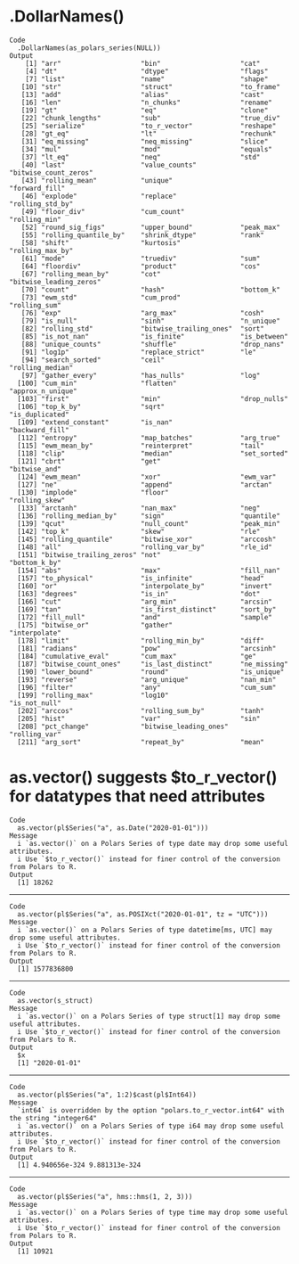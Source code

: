# .DollarNames(<series>)

    Code
      .DollarNames(as_polars_series(NULL))
    Output
        [1] "arr"                    "bin"                    "cat"                   
        [4] "dt"                     "dtype"                  "flags"                 
        [7] "list"                   "name"                   "shape"                 
       [10] "str"                    "struct"                 "to_frame"              
       [13] "add"                    "alias"                  "cast"                  
       [16] "len"                    "n_chunks"               "rename"                
       [19] "gt"                     "eq"                     "clone"                 
       [22] "chunk_lengths"          "sub"                    "true_div"              
       [25] "serialize"              "to_r_vector"            "reshape"               
       [28] "gt_eq"                  "lt"                     "rechunk"               
       [31] "eq_missing"             "neq_missing"            "slice"                 
       [34] "mul"                    "mod"                    "equals"                
       [37] "lt_eq"                  "neq"                    "std"                   
       [40] "last"                   "value_counts"           "bitwise_count_zeros"   
       [43] "rolling_mean"           "unique"                 "forward_fill"          
       [46] "explode"                "replace"                "rolling_std_by"        
       [49] "floor_div"              "cum_count"              "rolling_min"           
       [52] "round_sig_figs"         "upper_bound"            "peak_max"              
       [55] "rolling_quantile_by"    "shrink_dtype"           "rank"                  
       [58] "shift"                  "kurtosis"               "rolling_max_by"        
       [61] "mode"                   "truediv"                "sum"                   
       [64] "floordiv"               "product"                "cos"                   
       [67] "rolling_mean_by"        "cot"                    "bitwise_leading_zeros" 
       [70] "count"                  "hash"                   "bottom_k"              
       [73] "ewm_std"                "cum_prod"               "rolling_sum"           
       [76] "exp"                    "arg_max"                "cosh"                  
       [79] "is_null"                "sinh"                   "n_unique"              
       [82] "rolling_std"            "bitwise_trailing_ones"  "sort"                  
       [85] "is_not_nan"             "is_finite"              "is_between"            
       [88] "unique_counts"          "shuffle"                "drop_nans"             
       [91] "log1p"                  "replace_strict"         "le"                    
       [94] "search_sorted"          "ceil"                   "rolling_median"        
       [97] "gather_every"           "has_nulls"              "log"                   
      [100] "cum_min"                "flatten"                "approx_n_unique"       
      [103] "first"                  "min"                    "drop_nulls"            
      [106] "top_k_by"               "sqrt"                   "is_duplicated"         
      [109] "extend_constant"        "is_nan"                 "backward_fill"         
      [112] "entropy"                "map_batches"            "arg_true"              
      [115] "ewm_mean_by"            "reinterpret"            "tail"                  
      [118] "clip"                   "median"                 "set_sorted"            
      [121] "cbrt"                   "get"                    "bitwise_and"           
      [124] "ewm_mean"               "xor"                    "ewm_var"               
      [127] "ne"                     "append"                 "arctan"                
      [130] "implode"                "floor"                  "rolling_skew"          
      [133] "arctanh"                "nan_max"                "neg"                   
      [136] "rolling_median_by"      "sign"                   "quantile"              
      [139] "qcut"                   "null_count"             "peak_min"              
      [142] "top_k"                  "skew"                   "rle"                   
      [145] "rolling_quantile"       "bitwise_xor"            "arccosh"               
      [148] "all"                    "rolling_var_by"         "rle_id"                
      [151] "bitwise_trailing_zeros" "not"                    "bottom_k_by"           
      [154] "abs"                    "max"                    "fill_nan"              
      [157] "to_physical"            "is_infinite"            "head"                  
      [160] "or"                     "interpolate_by"         "invert"                
      [163] "degrees"                "is_in"                  "dot"                   
      [166] "cut"                    "arg_min"                "arcsin"                
      [169] "tan"                    "is_first_distinct"      "sort_by"               
      [172] "fill_null"              "and"                    "sample"                
      [175] "bitwise_or"             "gather"                 "interpolate"           
      [178] "limit"                  "rolling_min_by"         "diff"                  
      [181] "radians"                "pow"                    "arcsinh"               
      [184] "cumulative_eval"        "cum_max"                "ge"                    
      [187] "bitwise_count_ones"     "is_last_distinct"       "ne_missing"            
      [190] "lower_bound"            "round"                  "is_unique"             
      [193] "reverse"                "arg_unique"             "nan_min"               
      [196] "filter"                 "any"                    "cum_sum"               
      [199] "rolling_max"            "log10"                  "is_not_null"           
      [202] "arccos"                 "rolling_sum_by"         "tanh"                  
      [205] "hist"                   "var"                    "sin"                   
      [208] "pct_change"             "bitwise_leading_ones"   "rolling_var"           
      [211] "arg_sort"               "repeat_by"              "mean"                  

# as.vector() suggests $to_r_vector() for datatypes that need attributes

    Code
      as.vector(pl$Series("a", as.Date("2020-01-01")))
    Message
      i `as.vector()` on a Polars Series of type date may drop some useful attributes.
      i Use `$to_r_vector()` instead for finer control of the conversion from Polars to R.
    Output
      [1] 18262

---

    Code
      as.vector(pl$Series("a", as.POSIXct("2020-01-01", tz = "UTC")))
    Message
      i `as.vector()` on a Polars Series of type datetime[ms, UTC] may drop some useful attributes.
      i Use `$to_r_vector()` instead for finer control of the conversion from Polars to R.
    Output
      [1] 1577836800

---

    Code
      as.vector(s_struct)
    Message
      i `as.vector()` on a Polars Series of type struct[1] may drop some useful attributes.
      i Use `$to_r_vector()` instead for finer control of the conversion from Polars to R.
    Output
      $x
      [1] "2020-01-01"
      

---

    Code
      as.vector(pl$Series("a", 1:2)$cast(pl$Int64))
    Message
      `int64` is overridden by the option "polars.to_r_vector.int64" with the string "integer64"
      i `as.vector()` on a Polars Series of type i64 may drop some useful attributes.
      i Use `$to_r_vector()` instead for finer control of the conversion from Polars to R.
    Output
      [1] 4.940656e-324 9.881313e-324

---

    Code
      as.vector(pl$Series("a", hms::hms(1, 2, 3)))
    Message
      i `as.vector()` on a Polars Series of type time may drop some useful attributes.
      i Use `$to_r_vector()` instead for finer control of the conversion from Polars to R.
    Output
      [1] 10921

